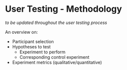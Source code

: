 # User Testing - Methodology
*to be updated throughout the user testing process*

An overview on:
* Participant selection
* Hypotheses to test
  * Experiment to perform
  * Corresponding control experiment
* Experiment metrics (qualitative/quantitative)
